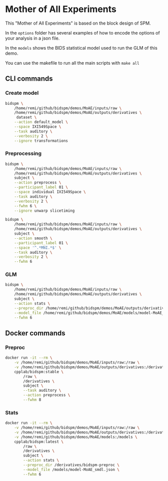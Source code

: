 # Mother of All Experiments

This "Mother of All Experiments" is based on the block design of SPM.

In the `options` folder has several examples of how to encode the options of
your analysis in a json file.

In the `models` shows the BIDS statistical model used to run the GLM of this
demo.

You can use the makefile to run all the main scripts with `make all`

## CLI commands

### Create model

```bash
bidspm \
    /home/remi/github/bidspm/demos/MoAE/inputs/raw \
    /home/remi/github/bidspm/demos/MoAE/outputs/derivatives \
     dataset \
    --action default_model \
    --space IXI549Space \
    --task auditory \
    --verbosity 2 \
    --ignore transformations
```

### Preprocessing

```bash
bidspm \
    /home/remi/github/bidspm/demos/MoAE/inputs/raw \
    /home/remi/github/bidspm/demos/MoAE/outputs/derivatives \
    subject \
    --action preprocess \
    --participant_label 01 \
    --space individual IXI549Space \
    --task auditory \
    --verbosity 2 \
    --fwhm 6 \
    --ignore unwarp slicetiming
```

```bash
bidspm \
    /home/remi/github/bidspm/demos/MoAE/inputs/raw \
    /home/remi/github/bidspm/demos/MoAE/outputs/derivatives \
    subject \
    --action smooth \
    --participant_label 01 \
    --space '^.*MNI.*$' \
    --task auditory \
    --verbosity 2 \
    --fwhm 6
```

### GLM

```bash
bidspm \
    /home/remi/github/bidspm/demos/MoAE/inputs/raw \
    /home/remi/github/bidspm/demos/MoAE/outputs/derivatives \
    subject \
    --action stats \
    --preproc_dir /home/remi/github/bidspm/demos/MoAE/outputs/derivatives/bidspm-preproc \
    --model_file /home/remi/github/bidspm/demos/MoAE/models/model-MoAE_smdl.json \
    --fwhm 6
```

## Docker commands

### Preproc

```bash
docker run -it --rm \
    -v /home/remi/github/bidspm/demos/MoAE/inputs/raw:/raw \
    -v /home/remi/github/bidspm/demos/MoAE/outputs/derivatives:/derivatives \
    cpplab/bidspm:stable \
        /raw \
        /derivatives \
        subject \
        --task auditory \
        --action preprocess \
        --fwhm 8
```

### Stats

```bash
docker run -it --rm \
    -v /home/remi/github/bidspm/demos/MoAE/inputs/raw:/raw \
    -v /home/remi/github/bidspm/demos/MoAE/outputs/derivatives:/derivatives \
    -v /home/remi/github/bidspm/demos/MoAE/models:/models \
    cpplab/bidspm:latest \
        /raw \
        /derivatives \
        subject \
        --action stats \
        --preproc_dir /derivatives/bidspm-preproc \
        --model_file /models/model-MoAE_smdl.json \
        --fwhm 6
```
